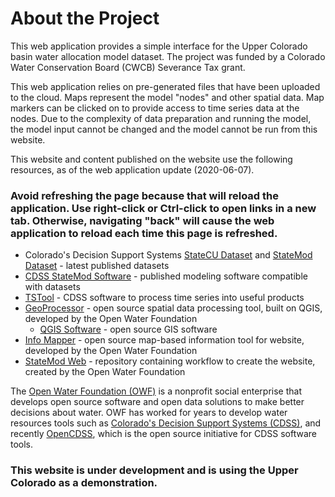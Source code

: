 # About the Project #

This web application provides a simple interface for the Upper Colorado basin water allocation model dataset.
The project was funded by a Colorado Water Conservation Board (CWCB) Severance Tax grant.

This web application relies on pre-generated files that have been uploaded to the cloud.
Maps represent the model "nodes" and other spatial data.
Map markers can be clicked on to provide access to time series data at the nodes.
Due to the complexity of data preparation and running the model, the model input cannot be changed and
the model cannot be run from this website.

This website and content published on the website use the following resources, as of the web application update (2020-06-07).

### **Avoid refreshing the page because that will reload the application.  Use right-click or Ctrl-click to open links in a new tab.  Otherwise, navigating "back" will cause the web application to reload each time this page is refreshed.** ###

* Colorado's Decision Support Systems [StateCU Dataset](https://www.colorado.gov/pacific/cdss/consumptive-use-statecu) and
[StateMod Dataset](https://www.colorado.gov/pacific/cdss/surface-water-statemod) - latest published datasets
* [CDSS StateMod Software](https://www.colorado.gov/pacific/cdss/statemod) - published modeling software compatible with datasets
* [TSTool](http://opencdss.state.co.us/opencdss/tstool/) - CDSS software to process time series into useful products
* [GeoProcessor](http://software.openwaterfoundation.org/geoprocessor/latest/doc-user/) - open source spatial data processing tool, built on QGIS,
developed by the Open Water Foundation
	+ [QGIS Software](https://www.qgis.org/en/site/) - open source GIS software
* [Info Mapper](https://github.com/OpenWaterFoundation/owf-app-info-mapper-ng) - open source map-based information tool for website,
developed by the Open Water Foundation
* [StateMod Web](https://github.com/OpenWaterFoundation/cdss-app-statemod-web) - repository containing workflow to create the website,
created by the Open Water Foundation

The [Open Water Foundation (OWF)](http://openwaterfoundation.org) is a nonprofit social enterprise
that develops open source software and open data solutions to make better decisions about water.
OWF has worked for years to develop water resources tools such as
[Colorado's Decision Support Systems (CDSS)](https://www.colorado.gov/cdss),
and recently [OpenCDSS](http://opencdss.state.co.us/opencdss/),
which is the open source initiative for CDSS software tools.

### **This website is under development and is using the Upper Colorado as a demonstration.** ###
